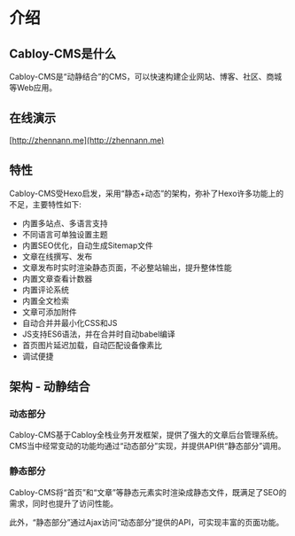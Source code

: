 # 介绍

## Cabloy-CMS是什么

Cabloy-CMS是“动静结合”的CMS，可以快速构建企业网站、博客、社区、商城等Web应用。

## 在线演示

[http://zhennann.me](http://zhennann.me)

## 特性

Cabloy-CMS受Hexo启发，采用“静态+动态”的架构，弥补了Hexo许多功能上的不足，主要特性如下:

- 内置多站点、多语言支持
- 不同语言可单独设置主题
- 内置SEO优化，自动生成Sitemap文件
- 文章在线撰写、发布
- 文章发布时实时渲染静态页面，不必整站输出，提升整体性能
- 内置文章查看计数器
- 内置评论系统
- 内置全文检索
- 文章可添加附件
- 自动合并并最小化CSS和JS
- JS支持ES6语法，并在合并时自动babel编译
- 首页图片延迟加载，自动匹配设备像素比
- 调试便捷

## 架构 - 动静结合

### 动态部分

  Cabloy-CMS基于Cabloy全栈业务开发框架，提供了强大的文章后台管理系统。CMS当中经常变动的功能均通过“动态部分”实现，并提供API供“静态部分”调用。

### 静态部分

  Cabloy-CMS将“首页”和“文章”等静态元素实时渲染成静态文件，既满足了SEO的需求，同时也提升了访问性能。

  此外，“静态部分”通过Ajax访问“动态部分”提供的API，可实现丰富的页面功能。

